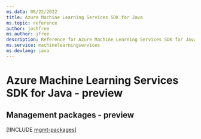 ```yaml
---
ms.data: 08/22/2022
title: Azure Machine Learning Services SDK for Java
ms.topic: reference
author: joshfree
ms.author: jfree
description: Reference for Azure Machine Learning Services SDK for Java
ms.service: machinelearningservices
ms.devlang: java
---
```

# Azure Machine Learning Services SDK for Java - preview

## Management packages - preview
[!INCLUDE [mgmt-packages](machine-learning-services-mgmt-index.md)]